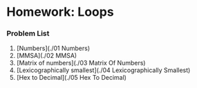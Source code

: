 ﻿Homework: Loops
===============

### Problem List

1. [Numbers](./01 Numbers)
1. [MMSA](./02 MMSA)
1. [Matrix of numbers](./03 Matrix Of Numbers)
1. [Lexicographically smallest](./04 Lexicographically Smallest)
1. [Hex to Decimal](./05 Hex To Decimal)
